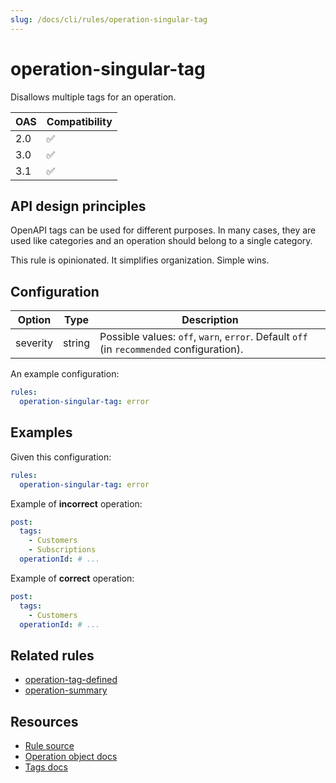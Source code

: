 ```yaml
---
slug: /docs/cli/rules/operation-singular-tag
---
```


# operation-singular-tag

Disallows multiple tags for an operation.

| OAS | Compatibility |
| --- | ------------- |
| 2.0 | ✅            |
| 3.0 | ✅            |
| 3.1 | ✅            |

## API design principles

OpenAPI tags can be used for different purposes.
In many cases, they are used like categories and an operation should belong to a single category.

This rule is opinionated.
It simplifies organization.
Simple wins.

## Configuration

| Option   | Type   | Description                                                                              |
| -------- | ------ | ---------------------------------------------------------------------------------------- |
| severity | string | Possible values: `off`, `warn`, `error`. Default `off` (in `recommended` configuration). |

An example configuration:

```yaml
rules:
  operation-singular-tag: error
```

## Examples

Given this configuration:

```yaml
rules:
  operation-singular-tag: error
```

Example of **incorrect** operation:

```yaml
post:
  tags:
    - Customers
    - Subscriptions
  operationId: # ...
```

Example of **correct** operation:

```yaml
post:
  tags:
    - Customers
  operationId: # ...
```

## Related rules

- [operation-tag-defined](./operation-tag-defined.md)
- [operation-summary](./operation-summary.md)

## Resources

- [Rule source](https://github.com/Redocly/redocly-cli/blob/main/packages/core/src/rules/common/operation-singular-tag.ts)
- [Operation object docs](https://redocly.com/docs/openapi-visual-reference/operation/)
- [Tags docs](https://redocly.com/docs/openapi-visual-reference/tags/)

